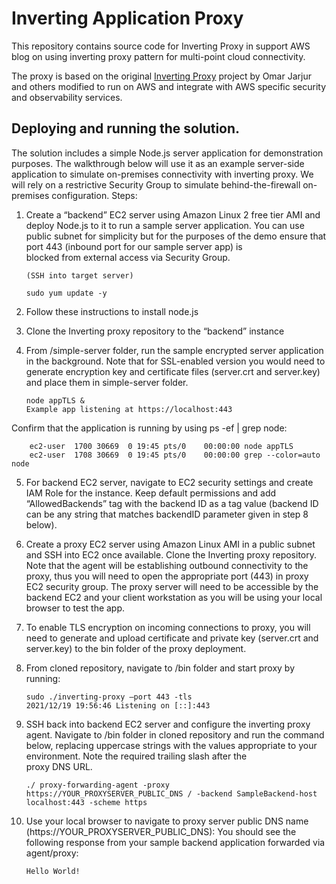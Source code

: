 # Inverting Application Proxy
This repository contains source code for Inverting Proxy in support AWS blog on using inverting proxy pattern for multi-point cloud connectivity.

The proxy is based on the original [Inverting Proxy](https://github.com/google/inverting-proxy) project by Omar Jarjur and others modified to run on AWS and integrate with AWS specific security and observability services.

## Deploying and running the solution.

The solution includes a simple Node.js  server application for demonstration purposes. The walkthrough below will use it as an example server-side application to simulate on-premises connectivity with inverting proxy. We will rely on a restrictive Security Group to simulate behind-the-firewall on-premises configuration.
Steps:

1.	Create a “backend” EC2 server using Amazon Linux 2 free tier AMI and deploy Node.js to it to run a sample server application. You can use public subnet for simplicity but for the purposes of the demo ensure that port 443 (inbound port for our sample server app) is    
    blocked from external access via Security Group.
    
        (SSH into target server)

        sudo yum update -y

2.	Follow these instructions to install node.js

3.	Clone the Inverting proxy repository to the “backend” instance

4.	From /simple-server folder, run the sample encrypted server application in the background. Note that for SSL-enabled version you would need to generate encryption key and certificate files (server.crt and server.key) and place them in simple-server folder. 

        node appTLS &
        Example app listening at https://localhost:443

  Confirm that the application is running by using ps -ef | grep node:

        ec2-user  1700 30669  0 19:45 pts/0    00:00:00 node appTLS
        ec2-user  1708 30669  0 19:45 pts/0    00:00:00 grep --color=auto node

5.	For backend EC2 server, navigate to EC2 security settings and create IAM Role for the instance. Keep default permissions and add “AllowedBackends” tag with the backend ID as a tag value (backend ID can be any string that matches backendID parameter given in step 8 below).

6.	Create a proxy EC2 server using Amazon Linux AMI in a public subnet and SSH into EC2 once available. Clone the Inverting proxy repository. Note that the agent will be establishing outbound connectivity to the proxy, thus you will need to open the appropriate port (443) 
    in proxy EC2 security group. The proxy server will need to be accessible by the backend EC2 and your client workstation as you will be using your local browser to test the app. 

7.	To enable TLS encryption on incoming connections to proxy, you will need to generate and upload certificate and private key (server.crt and server.key) to the bin folder of the proxy deployment.  

8.	From cloned repository, navigate to /bin folder and start proxy by running:

        sudo ./inverting-proxy –port 443 -tls
        2021/12/19 19:56:46 Listening on [::]:443

9.	SSH back into backend EC2 server and configure the inverting proxy agent. Navigate to /bin folder in cloned repository and run the command below, replacing uppercase strings with the values appropriate to your environment. Note the required trailing slash after the   
    proxy DNS URL.

        ./ proxy-forwarding-agent -proxy https://YOUR_PROXYSERVER_PUBLIC_DNS / -backend SampleBackend-host localhost:443 -scheme https

10.	Use your local browser to navigate to proxy server public DNS name (https://YOUR_PROXYSERVER_PUBLIC_DNS):
    You should see the following response from your sample backend application forwarded via agent/proxy:

        Hello World!

